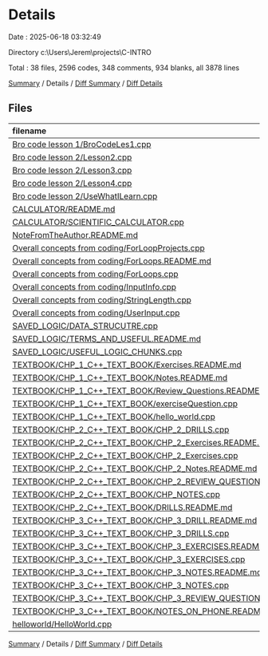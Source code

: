 # Details

Date : 2025-06-18 03:32:49

Directory c:\\Users\\Jerem\\projects\\C-INTRO

Total : 38 files,  2596 codes, 348 comments, 934 blanks, all 3878 lines

[Summary](results.md) / Details / [Diff Summary](diff.md) / [Diff Details](diff-details.md)

## Files
| filename | language | code | comment | blank | total |
| :--- | :--- | ---: | ---: | ---: | ---: |
| [Bro code lesson 1/BroCodeLes1.cpp](/Bro%20code%20lesson%201/BroCodeLes1.cpp) | C++ | 32 | 5 | 11 | 48 |
| [Bro code lesson 2/Lesson2.cpp](/Bro%20code%20lesson%202/Lesson2.cpp) | C++ | 13 | 7 | 6 | 26 |
| [Bro code lesson 2/Lesson3.cpp](/Bro%20code%20lesson%202/Lesson3.cpp) | C++ | 15 | 8 | 7 | 30 |
| [Bro code lesson 2/Lesson4.cpp](/Bro%20code%20lesson%202/Lesson4.cpp) | C++ | 11 | 6 | 3 | 20 |
| [Bro code lesson 2/UseWhatILearn.cpp](/Bro%20code%20lesson%202/UseWhatILearn.cpp) | C++ | 52 | 6 | 18 | 76 |
| [CALCULATOR/README.md](/CALCULATOR/README.md) | Markdown | 30 | 0 | 31 | 61 |
| [CALCULATOR/SCIENTIFIC\_CALCULATOR.cpp](/CALCULATOR/SCIENTIFIC_CALCULATOR.cpp) | C++ | 144 | 34 | 54 | 232 |
| [NoteFromTheAuthor.README.md](/NoteFromTheAuthor.README.md) | Markdown | 19 | 0 | 5 | 24 |
| [Overall concepts from coding/ForLoopProjects.cpp](/Overall%20concepts%20from%20coding/ForLoopProjects.cpp) | C++ | 45 | 51 | 18 | 114 |
| [Overall concepts from coding/ForLoops.README.md](/Overall%20concepts%20from%20coding/ForLoops.README.md) | Markdown | 45 | 0 | 20 | 65 |
| [Overall concepts from coding/ForLoops.cpp](/Overall%20concepts%20from%20coding/ForLoops.cpp) | C++ | 178 | 22 | 31 | 231 |
| [Overall concepts from coding/InputInfo.cpp](/Overall%20concepts%20from%20coding/InputInfo.cpp) | C++ | 17 | 0 | 6 | 23 |
| [Overall concepts from coding/StringLength.cpp](/Overall%20concepts%20from%20coding/StringLength.cpp) | C++ | 39 | 13 | 18 | 70 |
| [Overall concepts from coding/UserInput.cpp](/Overall%20concepts%20from%20coding/UserInput.cpp) | C++ | 7 | 0 | 5 | 12 |
| [SAVED\_LOGIC/DATA\_STRUCUTRE.cpp](/SAVED_LOGIC/DATA_STRUCUTRE.cpp) | C++ | 74 | 27 | 15 | 116 |
| [SAVED\_LOGIC/TERMS\_AND\_USEFUL.README.md](/SAVED_LOGIC/TERMS_AND_USEFUL.README.md) | Markdown | 15 | 0 | 4 | 19 |
| [SAVED\_LOGIC/USEFUL\_LOGIC\_CHUNKS.cpp](/SAVED_LOGIC/USEFUL_LOGIC_CHUNKS.cpp) | C++ | 44 | 14 | 7 | 65 |
| [TEXTBOOK/CHP\_1\_C++\_TEXT\_BOOK/Exercises.README.md](/TEXTBOOK/CHP_1_C++_TEXT_BOOK/Exercises.README.md) | Markdown | 74 | 0 | 13 | 87 |
| [TEXTBOOK/CHP\_1\_C++\_TEXT\_BOOK/Notes.README.md](/TEXTBOOK/CHP_1_C++_TEXT_BOOK/Notes.README.md) | Markdown | 40 | 0 | 29 | 69 |
| [TEXTBOOK/CHP\_1\_C++\_TEXT\_BOOK/Review\_Questions.README.md](/TEXTBOOK/CHP_1_C++_TEXT_BOOK/Review_Questions.README.md) | Markdown | 51 | 0 | 21 | 72 |
| [TEXTBOOK/CHP\_1\_C++\_TEXT\_BOOK/exerciseQuestion.cpp](/TEXTBOOK/CHP_1_C++_TEXT_BOOK/exerciseQuestion.cpp) | C++ | 34 | 2 | 6 | 42 |
| [TEXTBOOK/CHP\_1\_C++\_TEXT\_BOOK/hello\_world.cpp](/TEXTBOOK/CHP_1_C++_TEXT_BOOK/hello_world.cpp) | C++ | 5 | 0 | 2 | 7 |
| [TEXTBOOK/CHP\_2\_C++\_TEXT\_BOOK/CHP\_2\_DRILLS.cpp](/TEXTBOOK/CHP_2_C++_TEXT_BOOK/CHP_2_DRILLS.cpp) | C++ | 38 | 2 | 12 | 52 |
| [TEXTBOOK/CHP\_2\_C++\_TEXT\_BOOK/CHP\_2\_Exercises.README.md](/TEXTBOOK/CHP_2_C++_TEXT_BOOK/CHP_2_Exercises.README.md) | Markdown | 109 | 0 | 50 | 159 |
| [TEXTBOOK/CHP\_2\_C++\_TEXT\_BOOK/CHP\_2\_Exercises.cpp](/TEXTBOOK/CHP_2_C++_TEXT_BOOK/CHP_2_Exercises.cpp) | C++ | 292 | 32 | 34 | 358 |
| [TEXTBOOK/CHP\_2\_C++\_TEXT\_BOOK/CHP\_2\_Notes.README.md](/TEXTBOOK/CHP_2_C++_TEXT_BOOK/CHP_2_Notes.README.md) | Markdown | 77 | 0 | 38 | 115 |
| [TEXTBOOK/CHP\_2\_C++\_TEXT\_BOOK/CHP\_2\_REVIEW\_QUESTIONS.README.md](/TEXTBOOK/CHP_2_C++_TEXT_BOOK/CHP_2_REVIEW_QUESTIONS.README.md) | Markdown | 146 | 0 | 85 | 231 |
| [TEXTBOOK/CHP\_2\_C++\_TEXT\_BOOK/CHP\_NOTES.cpp](/TEXTBOOK/CHP_2_C++_TEXT_BOOK/CHP_NOTES.cpp) | C++ | 75 | 16 | 16 | 107 |
| [TEXTBOOK/CHP\_2\_C++\_TEXT\_BOOK/DRILLS.README.md](/TEXTBOOK/CHP_2_C++_TEXT_BOOK/DRILLS.README.md) | Markdown | 17 | 0 | 3 | 20 |
| [TEXTBOOK/CHP\_3\_C++\_TEXT\_BOOK/CHP\_3\_DRILL.README.md](/TEXTBOOK/CHP_3_C++_TEXT_BOOK/CHP_3_DRILL.README.md) | Markdown | 103 | 0 | 51 | 154 |
| [TEXTBOOK/CHP\_3\_C++\_TEXT\_BOOK/CHP\_3\_DRILLS.cpp](/TEXTBOOK/CHP_3_C++_TEXT_BOOK/CHP_3_DRILLS.cpp) | C++ | 119 | 28 | 37 | 184 |
| [TEXTBOOK/CHP\_3\_C++\_TEXT\_BOOK/CHP\_3\_EXERCISES.README.md](/TEXTBOOK/CHP_3_C++_TEXT_BOOK/CHP_3_EXERCISES.README.md) | Markdown | 36 | 0 | 36 | 72 |
| [TEXTBOOK/CHP\_3\_C++\_TEXT\_BOOK/CHP\_3\_EXERCISES.cpp](/TEXTBOOK/CHP_3_C++_TEXT_BOOK/CHP_3_EXERCISES.cpp) | C++ | 213 | 50 | 58 | 321 |
| [TEXTBOOK/CHP\_3\_C++\_TEXT\_BOOK/CHP\_3\_NOTES.README.md](/TEXTBOOK/CHP_3_C++_TEXT_BOOK/CHP_3_NOTES.README.md) | Markdown | 133 | 0 | 31 | 164 |
| [TEXTBOOK/CHP\_3\_C++\_TEXT\_BOOK/CHP\_3\_NOTES.cpp](/TEXTBOOK/CHP_3_C++_TEXT_BOOK/CHP_3_NOTES.cpp) | C++ | 108 | 25 | 28 | 161 |
| [TEXTBOOK/CHP\_3\_C++\_TEXT\_BOOK/CHP\_3\_REVIEW\_QUESTIONS.README.md](/TEXTBOOK/CHP_3_C++_TEXT_BOOK/CHP_3_REVIEW_QUESTIONS.README.md) | Markdown | 100 | 0 | 83 | 183 |
| [TEXTBOOK/CHP\_3\_C++\_TEXT\_BOOK/NOTES\_ON\_PHONE.README.md](/TEXTBOOK/CHP_3_C++_TEXT_BOOK/NOTES_ON_PHONE.README.md) | Markdown | 36 | 0 | 40 | 76 |
| [helloworld/HelloWorld.cpp](/helloworld/HelloWorld.cpp) | C++ | 10 | 0 | 2 | 12 |

[Summary](results.md) / Details / [Diff Summary](diff.md) / [Diff Details](diff-details.md)